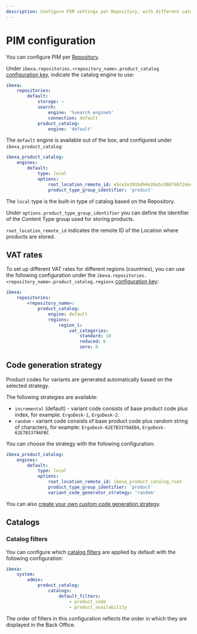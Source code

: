 ```yaml
---
description: Configure PIM settings per Repository, with different catalog engines and VAT configurations.
---
```


# PIM configuration

You can configure PIM per [Repository](repository_configuration.md).

Under `ibexa.repositories.<repository_name>.product_catalog` [configuration key](configuration.md#configuration-files), indicate the catalog engine to use:

``` yaml
ibexa:
    repositories:
        default:
            storage: ~
            search:
                engine: '%search_engine%'
                connection: default
            product_catalog:
                engine: 'default'
```

The `default` engine is available out of the box, and configured under `ibexa_product_catalog`:

``` yaml
ibexa_product_catalog:
    engines:
        default:
            type: local
            options:
                root_location_remote_id: e5ce2e391bd94e26a5cd88746f24ecce
                product_type_group_identifier: 'product'
```

The `local` type is the built-in type of catalog based on the Repository.

Under `options.product_type_group_identifier` you can define the identifier of the Content Type group used for storing products.

`root_location_remote_id` indicates the remote ID of the Location where products are stored.

## VAT rates

To set up different VAT rates for different regions (countries), you can use the following configuration under the `ibexa.repositories.<repository_name>.product_catalog.regions` [configuration key](configuration.md#configuration-files):

``` yaml
ibexa:
    repositories:
        <repository_name>:
            product_catalog:
                engine: default
                regions:
                    region_1:
                        vat_categories:
                            standard: 18
                            reduced: 6
                            zero: 0
```

## Code generation strategy

Product codes for variants are generated automatically based on the selected strategy.

The following strategies are available:

- `incremental` (default) - variant code consists of base product code plus index, for example: `ErgoDesk-1`, `ErgoDesk-2`.
- `random` - variant code consists of base product code plus random string of characters, for example: `ErgoDesk-62E7B3379AEB4`, `ErgoDesk-62E7B3379AFBC`

You can choose the strategy with the following configuration:

``` yaml hl_lines="8"
ibexa_product_catalog:
    engines:
        default:
            type: local
            options:
                root_location_remote_id: ibexa_product_catalog_root
                product_type_group_identifier: 'product'
                variant_code_generator_strategy: 'random'
```

You can also [create your own custom code generation strategy](create_product_code_generator.md).

## Catalogs

### Catalog filters

You can configure which [catalog filters](pim.md#catalogs) are applied by default with the following configuration:

``` yaml
ibexa:
    system:
        admin:
            product_catalog:
                catalogs:
                    default_filters:
                        - product_code
                        - product_availability
```

The order of filters in this configuration reflects the order in which they are displayed in the Back Office.
